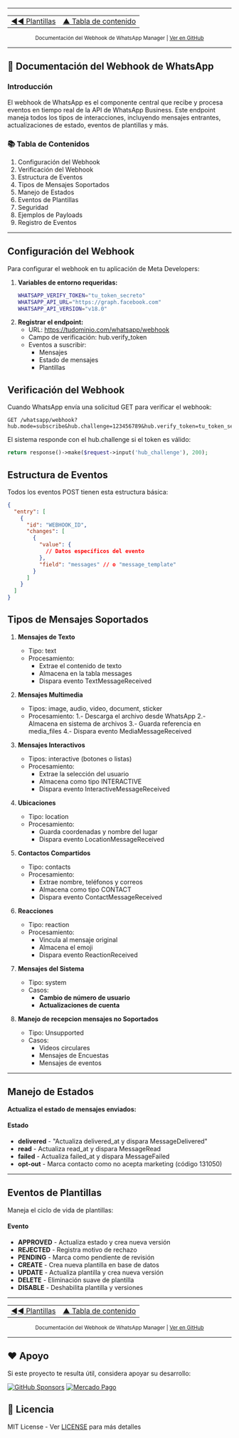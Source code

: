 
---

<div align="center">
<table>
  <tr>
    <td align="left">
      <a href="06-eventos.md" title="Sección anterior">◄◄ Plantillas</a>
    </td>
    <td align="center">
      <a href="../intro.md" title="Tabla de contenido">▲ Tabla de contenido</a>
    </td>
  </tr>
</table>
</div>

<div align="center">
<sub>Documentación del Webhook de WhatsApp Manager | 
<a href="https://github.com/djdang3r/whatsapp-api-manager">Ver en GitHub</a></sub>
</div>

---

## 📡 Documentación del Webhook de WhatsApp

### Introducción
El webhook de WhatsApp es el componente central que recibe y procesa eventos en tiempo real de la API de WhatsApp Business. Este endpoint maneja todos los tipos de interacciones, incluyendo mensajes entrantes, actualizaciones de estado, eventos de plantillas y más.


### 📚 Tabla de Contenidos
1. Configuración del Webhook
2. Verificación del Webhook
3. Estructura de Eventos
4. Tipos de Mensajes Soportados
5. Manejo de Estados
6. Eventos de Plantillas
7. Seguridad
8. Ejemplos de Payloads
9. Registro de Eventos

--- 

## Configuración del Webhook
Para configurar el webhook en tu aplicación de Meta Developers:

1. **Variables de entorno requeridas:**
    ```sh
    WHATSAPP_VERIFY_TOKEN="tu_token_secreto"
    WHATSAPP_API_URL="https://graph.facebook.com"
    WHATSAPP_API_VERSION="v18.0"
    ```
2. **Registrar el endpoint:**
    - URL: https://tudominio.com/whatsapp/webhook
    - Campo de verificación: hub.verify_token
    - Eventos a suscribir:
        - Mensajes
        - Estado de mensajes
        - Plantillas


## Verificación del Webhook
Cuando WhatsApp envía una solicitud GET para verificar el webhook:

```http
GET /whatsapp/webhook?hub.mode=subscribe&hub.challenge=123456789&hub.verify_token=tu_token_secreto
```

El sistema responde con el hub.challenge si el token es válido:

```php
return response()->make($request->input('hub_challenge'), 200);
```

## Estructura de Eventos
Todos los eventos POST tienen esta estructura básica:
```json
{
  "entry": [
    {
      "id": "WEBHOOK_ID",
      "changes": [
        {
          "value": {
            // Datos específicos del evento
          },
          "field": "messages" // o "message_template"
        }
      ]
    }
  ]
}
```

## Tipos de Mensajes Soportados
1. **Mensajes de Texto**
    - Tipo: text
    - Procesamiento:
        - Extrae el contenido de texto
        - Almacena en la tabla messages
        - Dispara evento TextMessageReceived

2. **Mensajes Multimedia**
    - Tipos: image, audio, video, document, sticker
    - Procesamiento:
        1.- Descarga el archivo desde WhatsApp
        2.- Almacena en sistema de archivos
        3.- Guarda referencia en media_files
        4.- Dispara evento MediaMessageReceived

3. **Mensajes Interactivos**
    - Tipos: interactive (botones o listas)
    - Procesamiento:
        - Extrae la selección del usuario
        - Almacena como tipo INTERACTIVE
        - Dispara evento InteractiveMessageReceived

4. **Ubicaciones**
    - Tipo: location
    - Procesamiento:
        - Guarda coordenadas y nombre del lugar
        - Dispara evento LocationMessageReceived

5. **Contactos Compartidos**
    - Tipo: contacts
    - Procesamiento:
        - Extrae nombre, teléfonos y correos
        - Almacena como tipo CONTACT
        - Dispara evento ContactMessageReceived

6. **Reacciones**
    - Tipo: reaction
    - Procesamiento:
        - Vincula al mensaje original
        - Almacena el emoji
        - Dispara evento ReactionReceived

7. **Mensajes del Sistema**
    - Tipo: system
    - Casos:
        - **Cambio de número de usuario**
        - **Actualizaciones de cuenta**
  
8. **Manejo de recepcion mensajes no Soportados**
    - Tipo: Unsupported
    - Casos:
        - Videos circulares
        - Mensajes de Encuestas
        - Mensajes de eventos

---

## Manejo de Estados
**Actualiza el estado de mensajes enviados:**

#### Estado
- **delivered** - "Actualiza delivered_at y dispara MessageDelivered"
- **read** - Actualiza read_at y dispara MessageRead
- **failed** - 	Actualiza failed_at y dispara MessageFailed
- **opt-out** - Marca contacto como no acepta marketing (código 131050)

--- 

## Eventos de Plantillas
Maneja el ciclo de vida de plantillas:

#### Evento
- **APPROVED** - Actualiza estado y crea nueva versión
- **REJECTED** - Registra motivo de rechazo
- **PENDING** - Marca como pendiente de revisión
- **CREATE** - Crea nueva plantilla en base de datos
- **UPDATE** - Actualiza plantilla y crea nueva versión
- **DELETE** - Eliminación suave de plantilla
- **DISABLE** - Deshabilita plantilla y versiones


---

<div align="center">
<table>
  <tr>
    <td align="left">
      <a href="06-eventos.md" title="Sección anterior">◄◄ Plantillas</a>
    </td>
    <td align="center">
      <a href="../intro.md" title="Tabla de contenido">▲ Tabla de contenido</a>
    </td>
  </tr>
</table>
</div>

<div align="center">
<sub>Documentación del Webhook de WhatsApp Manager | 
<a href="https://github.com/djdang3r/whatsapp-api-manager">Ver en GitHub</a></sub>
</div>

---


## ❤️ Apoyo

Si este proyecto te resulta útil, considera apoyar su desarrollo:

[![GitHub Sponsors](https://img.shields.io/badge/Sponsor%20me-GitHub-blue?style=for-the-badge&logo=github)](https://github.com/sponsors/djdang3r)
[![Mercado Pago](https://img.shields.io/badge/Donar%20con-Mercado%20Pago-blue?style=for-the-badge&logo=mercadopago)](https://mpago.li/2qe5G7E)

## 📄 Licencia

MIT License - Ver [LICENSE](LICENSE) para más detalles
